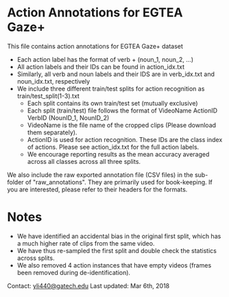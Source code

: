 # Action Annotations for EGTEA Gaze+

This file contains action annotations for EGTEA Gaze+ dataset 

* Each action label has the format of verb + (noun_1, noun_2, ...)
* All action labels and their IDs can be found in action_idx.txt
* Similarly, all verb and noun labels and their IDS are in verb_idx.txt and noun_idx.txt, respectively
* We include three different train/test splits for action recognition as train/test_split(1-3).txt
	* Each split contains its own train/test set (mutually exclusive)
	* Each split (train/test) file follows the format of VideoName ActionID VerbID (NounID_1, NounID_2)
	* VideoName is the file name of the cropped clips (Please download them separately). 
	* ActionID is used for action recognition. These IDs are the class index of actions. Please see action_idx.txt for the full action labels.
	* We encourage reporting results as the mean accuracy averaged across all classes across all three splits.

We also include the raw exported annotation file (CSV files) in the sub-folder of "raw_annotations". They are primarily used for book-keeping. If you are interested, please refer to their headers for the formats.

# Notes
* We have identified an accidental bias in the original first split, which has a much higher rate of clips from the same video. 
* We have thus re-sampled the first split and double check the statistics across splits.
* We also removed 4 action instances that have empty videos (frames been removed during de-identification).

Contact: yli440@gatech.edu
Last updated: Mar 6th, 2018